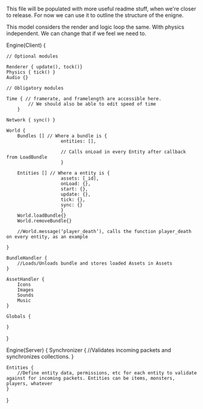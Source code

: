 This file will be populated with more useful readme stuff, when we're closer to release. For now we can use it to outline the structure of the enigne.

This model considers the render and logic loop the same. With physics independent. We can change that if we feel we need to.

Engine(Client) {
	
	// Optional modules

	Renderer { update(), tock()}
	Physics { tick() }
	Audio {}

	// Obligatory modules

	Time { // framerate, and framelength are accessible here.
			// We should also be able to edit speed of time
		}

	Network { sync() }

	World {
		Bundles [] // Where a bundle is {
						entities: [],

						// Calls onLoad in every Entity after callback from LoadBundle
						}

		Entities [] // Where a entity is {
						assets: [_id],
						onLoad: {},
						start: {},
						update: {},
						tick: {},
						sync: {}
						}
		World.loadBundle{}
		World.removeBundle{}

		//World.message(‘player_death’), calls the function player_death on every entity, as an example

	}

	BundleHandler {
		//Loads/Unloads bundle and stores loaded Assets in Assets
	}

	AssetHandler {
		Icons
		Images
		Sounds
		Music
	}

	Globals {

	}
}

Engine(Server) {
	Synchronizer {
		//Validates incoming packets and synchronizes collections.
	}

	Entities {
		//Define entity data, permissions, etc for each entity to validate against for incoming packets. Entities can be items, monsters, players, whatever
	}
}